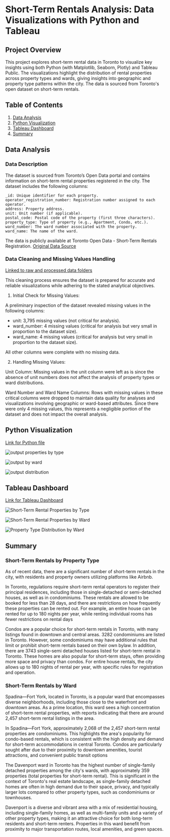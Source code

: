 # Short-Term Rentals Analysis: Data Visualizations with Python and Tableau

## Project Overview
This project explores short-term rental data in Toronto to visualize key insights using both Python (with Matplotlib, Seaborn, Plotly) and Tableau Public. The visualizations highlight the distribution of rental properties across property types and wards, giving insights into geographic and property type patterns within the city. The data is sourced from Toronto's open dataset on short-term rentals.

## Table of Contents

1. [Data Analysis](#Data-Analysis)
2. [Python Visualization](#Python-Visualization)
3. [Tableau Dashboard](#Tableau-Dashboard)
4. [Summary](#Summary)

## Data Analysis

### Data Description

The dataset is sourced from Toronto’s Open Data portal and contains information on short-term rental properties registered in the city. The dataset includes the following columns:

    _id: Unique identifier for each property.
    operator_registration_number: Registration number assigned to each operator.
    address: Property address.
    unit: Unit number (if applicable).
    postal_code: Postal code of the property (first three characters).
    property_type: Type of property (e.g., Apartment, Condo, etc.).
    ward_number: The ward number associated with the property.
    ward_name: The name of the ward.

The data is publicly available at Toronto Open Data - Short-Term Rentals Registration.
[Original Data Source](https://open.toronto.ca/dataset/short-term-rentals-registration/)

### Data Cleaning and Missing Values Handling

[Linked to raw and processed data folders](https://github.com/nicolexyu/projects/tree/main/Short-Term%20Rentals%20Analysis/data)

This cleaning process ensures the dataset is prepared for accurate and reliable visualizations while adhering to the stated analytical objectives.

1. Initial Check for Missing Values:
   
A preliminary inspection of the dataset revealed missing values in the following columns:
   - unit: 3,795 missing values (not critical for analysis).
   - ward_number: 4 missing values (critical for analysis but very small in proportion to the dataset size).
   - ward_name: 4 missing values (critical for analysis but very small in proportion to the dataset size).

All other columns were complete with no missing data.

2. Handling Missing Values:

Unit Column: Missing values in the unit column were left as is since the absence of unit numbers does not affect the analysis of property types or ward distributions.

Ward Number and Ward Name Columns: Rows with missing values in these critical columns were dropped to maintain data quality for analyses and visualizations involving geographic or ward-based attributes. Since there were only 4 missing values, this represents a negligible portion of the dataset and does not impact the overall analysis.

## Python Visualization

[Link for Python file](https://github.com/nicolexyu/projects/blob/main/Short-Term%20Rentals%20Analysis/Python%20code.ipynb)

![output properties by type](https://github.com/user-attachments/assets/cf995935-4916-46e6-8ba2-aae20d867e00)

![output by ward](https://github.com/user-attachments/assets/7fe1e35b-1171-4c53-8c8d-cda6ad938752)

![output distribution](https://github.com/user-attachments/assets/956a4732-0489-44b3-8e22-8a70b1edc9e6)


## Tableau Dashboard

[Link for Tableau Dashboard](https://public.tableau.com/app/profile/n.y8309/viz/DashboardShort-TermRental/DashboardShort-TermRental?publish=yes)

![Short-Term Rental Properties by Type](https://github.com/user-attachments/assets/3eb6206d-127a-4d1c-9dec-e57f6055cbda)

![Short-Term Rental Properties by Ward](https://github.com/user-attachments/assets/16e503ff-7e78-47d3-b2db-d3a68e0125b0)

![Property Type Distribution by Ward](https://github.com/user-attachments/assets/d77d4932-2f83-4d0b-ba65-f1513ee8a1e6)


## Summary

### Short-Term Rentals by Property Type

As of recent data, there are a significant number of short-term rentals in the city, with residents and property owners utilizing platforms like Airbnb.

In Toronto, regulations require short-term rental operators to register their principal residences, including those in single-detached or semi-detached houses, as well as in condominiums. These rentals are allowed to be booked for less than 28 days, and there are restrictions on how frequently these properties can be rented out. For example, an entire house can be rented for up to 180 nights per year, while renting individual rooms has fewer restrictions on rental days​

Condos are a popular choice for short-term rentals in Toronto, with many listings found in downtown and central areas​. 3282 condominiums are listed in Toronto. However, some condominiums may have additional rules that limit or prohibit short-term rentals based on their own bylaw. In addition, there are 3743 single-semi detached houses listed for short-term rental in Toronto. These homes are also popular for short-term stays, often providing more space and privacy than condos. For entire house rentals, the city allows up to 180 nights of rental per year, with specific rules for registration and operation​.

### Short-Term Rentals by Ward

Spadina—Fort York, located in Toronto, is a popular ward that encompasses diverse neighborhoods, including those close to the waterfront and downtown areas. As a prime location, this ward sees a high concentration of short-term rental properties, with reports indicating that there are around 2,457 short-term rental listings in the area. 

In Spadina—Fort York, approximately 2,068 of the 2,457 short-term rental properties are condominiums. This highlights the area's popularity for condo-based rentals, which is consistent with the high density and demand for short-term accommodations in central Toronto. Condos are particularly sought after due to their proximity to downtown amenities, tourist attractions, and convenient public transit options

The Davenport ward in Toronto has the highest number of single-family detached properties among the city's wards, with approximately 359 properties (total properties for short-term rental). This is  significant in the context of Toronto's real estate landscape, as single-family detached homes are often in high demand due to their space, privacy, and typically larger lots compared to other property types, such as condominiums or townhouses.

Davenport is a diverse and vibrant area with a mix of residential housing, including single-family homes, as well as multi-family units and a variety of other property types, making it an attractive choice for both long-term residents and short-term renters. Properties in this ward benefit from proximity to major transportation routes, local amenities, and green spaces​.


